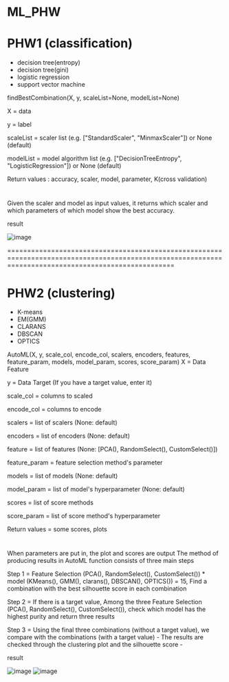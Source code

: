 # ML_PHW

# PHW1 (classification)
- decision tree(entropy)
- decision tree(gini)
- logistic regression
- support vector machine

findBestCombination(X, y, scaleList=None, modelList=None)

X = data

y = label

scaleList = scaler list (e.g. ["StandardScaler", "MinmaxScaler"]) or None (default)

modelList = model algorithm list (e.g. ["DecisionTreeEntropy", "LogisticRegression"]) or None (default)

Return values : accuracy, scaler, model, parameter, K(cross validation)


# 

Given the scaler and model as input values,
it returns which scaler and which parameters of which model show the best accuracy.


result

![image](https://user-images.githubusercontent.com/76082792/141659038-eeaf4037-9469-4bdb-8a45-0d4cdfa0340d.png)

======================================================================================================================================================

# PHW2 (clustering)
- K-means
- EM(GMM)
- CLARANS
- DBSCAN
- OPTICS

AutoML(X, y, scale_col, encode_col, scalers, encoders, features, feature_param, models, model_param, scores, score_param)
X = Data Feature

y = Data Target (If you have a target value, enter it)

scale_col = columns to scaled

encode_col = columns to encode

scalers = list of scalers (None: default)

encoders = list of encoders (None: default)

feature = list of features (None: [PCA(), RandomSelect(), CustomSelect()])

feature_param = feature selection method's parameter

models = list of models (None: default)

model_param = list of model's hyperparameter (None: default)

scores = list of score methods

score_param = list of score method's hyperparameter


Return values = some scores, plots
#

When parameters are put in, the plot and scores are output
The method of producing results in AutoML function consists of three main steps

Step 1 = Feature Selection (PCA(), RandomSelect(), CustomSelect()) * model (KMeans(), GMM(), clarans(), DBSCAN(), OPTICS()) = 15,
         Find a combination with the best silhouette score in each combination

Step 2 = If there is a target value, Among the three Feature Selection (PCA(), RandomSelect(), CustomSelect()),
         check which model has the highest purity and return three results

Step 3 = Using the final three combinations (without a target value),
         we compare with the combinations (with a target value)
         - The results are checked through the clustering plot and the silhouette score -



result

![image](https://user-images.githubusercontent.com/76082792/141659085-02cae8de-78e9-422b-8c88-b46f08ed4a58.png)
![image](https://user-images.githubusercontent.com/76082792/141659080-605b0f85-12a8-4b1f-a720-a7a6c6836fe4.png)


